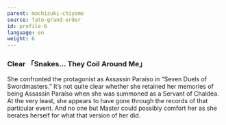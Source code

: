 ```yaml
---
parent: mochizuki-chiyome
source: fate-grand-order
id: profile-6
language: en
weight: 6
---
```


### Clear 「Snakes… They Coil Around Me」

She confronted the protagonist as Assassin Paraíso in “Seven Duels of Swordmasters.” It’s not quite clear whether she retained her memories of being Assassin Paraíso when she was summoned as a Servant of Chaldea. At the very least, she appears to have gone through the records of that particular event. And no one but Master could possibly comfort her as she berates herself for what that version of her did.
